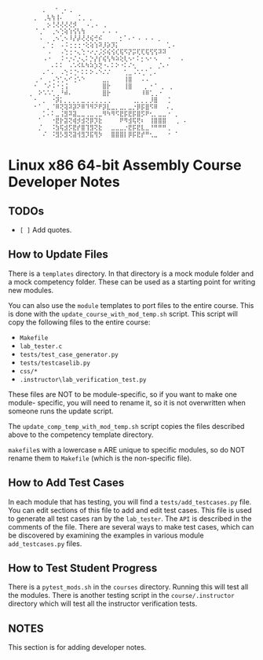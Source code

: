 ```
⠀⠀⠀⠀⠀⠀⠀⠀⠄⠀⠀⠁⢀⠂⠠⠀⠀⠀⠀⠀⠀⠀⠀⠀⠀⠀⠀⠀⠀⠀⠀⠀⠀⠀⠀⠀⠀⠀⠀⠀⠀⠀⠀⠀⠀⠀⠀⠀⠀⠀⠀⠀
⠀⠀⠀⠀⠀⠀⡀⠀⢀⢧⢳⢸⠄⠀⠀⠀⢈⢀⠀⡀⠀⠀⠀⠀⠀⠀⠀⠀⠀⠀⠀⠀⠀⠀⠀⠀⠀⠀⠀⠀⠀⠀⠀⠀⠀⠀⠀⠀⠀⠀⠀⠀
⠀⠀⠀⠀⠀⠀⠀⠀⠀⡢⢘⢜⢜⢜⢜⡺⠀⠀⠠⢀⠠⠀⢀⠀⠀⠀⠀⠀⠀⠀⠀⠀⠀⠀⠀⠀⠀⠀⠀⠀⠀⠀⠀⠀⠀⠀⠀⠀⠀⠀⠀⠀
⠀⠀⠀⠀⠀⠀⠈⢀⠁⠀⢀⠢⢑⢵⢱⢪⢣⢳⠀⠀⠀⠀⠄⠠⠀⠄⠀⠀⠀⠀⠀⠀⠀⠀⠀⠀⠀⠀⠀⠀⠀⠀⠀⠀⠀⠀⠀⠀⠀⠀⠀⠀
⠀⠀⠀⠀⠀⠀⠀⠠⠀⠀⢀⠢⢁⠢⠸⡜⡼⢜⢜⢮⢚⠮⠀⠀⠀⠀⡂⠁⠄⠂⠠⠀⠄⠠⠀⡀⠀⠀⠀⠀⠀⠀⠀⠀⠀⠀⠀⠀⠀⠀⠀⠀
⠀⠀⠀⠀⠀⠀⠀⠀⡀⠁⡂⠀⠠⠨⢐⢐⢐⠐⢕⢵⢱⠽⡸⡵⡹⡅⠀⠀⠀⠀⠀⠀⠀⠀⠀⠀⠀⢁⠠⠀⠀⠀⠀⠀⠀⠀⠀⠀⠀⠀⠀⠀
⠀⠀⠀⠀⠀⠀⠀⠀⠀⠠⠀⠀⠠⢑⢐⠐⢄⢑⠐⠔⡐⡨⡪⢮⢪⢎⢯⠫⡝⡭⢏⢏⢯⢫⢫⠽⠽⠀⠀⠀⠀⠀⠀⠀⠀⠀⠀⠀⠀⠀⠀⠀
⠀⠀⠀⠀⠀⠀⠀⠀⠠⠐⠀⠀⠨⠐⡐⠌⡐⢄⠅⡑⡜⡎⢮⢣⠳⠵⢕⢇⠢⠂⠅⡂⠢⠂⠢⠀⠀⠐⠀⠀⠠⠀⠀⠀⠀⠀⠀⠀⠀⠀⠀⠀
⠀⠀⠀⠀⠀⠀⠀⠀⠀⠀⠄⠅⠅⠀⠠⠡⠪⠧⠳⠵⡱⢝⠐⠄⠅⠕⠐⠅⠌⢂⠀⠀⠀⡀⠀⡈⠄⠂⠀⠀⠀⠀⠀⠀⠀⠀⠀⠀⠀⠀⠀⠀
⠀⠀⠀⠀⠀⠀⠀⠀⠄⠁⠄⠀⠠⢑⠨⢈⠂⠅⠅⠕⠠⠑⠌⠌⠀⠀⠀⢁⣀⠠⠡⢁⠁⡀⠄⠀⠀⠀⠀⠀⠀⠀⠀⠀⠀⠀⠀⠀⠀⠀⠀⠀
⠀⠀⠀⠀⠀⠀⢀⠐⠀⢀⠠⢑⢁⠢⠊⢐⠡⠑⠀⠀⠀⠀⣀⡀⠀⠀⠀⢸⣿ ⠀⠠⠠⠀⠀⠀⠀⠀⠀⠀⠀⠀⠀⠀⠀⠀⠀⠀⠀⠀⠀⠀
⠀⠀⠀⠀⠀⠀⠂⠀⠈⠔⠨⠐⢐⢨⠀⠀⠀⠀⠀⠀⠀⠀⣿⡗⠀⠀⠀⢸⣿ ⠀⠀⡀⠐⠈⠀⡀⠀⡀⠀⠀⠀⠀⠀⠀⠀⠀⠀⠀⠀⠀⠀
⠀⠀⠀⠀⠀⡀⠀⠕⠡⠡⢁⢀⠘⠾⠄⠀⠀⠀⠀⠀⠀⠀⣿⡗⠀⠀⠀⠀⠀⠀⠀⠸⠿⢁⢀⠐⠀⠀⠀⠀⠀⠀⠀⠀⠀⠀⠀⠀⠀⠀⠀⠀
⠀⠀⠀⠀⠀⠀⠂⠀⡀⠀⠐⡽⡅⡀⡀⡀⡀⣀⢀⢀⢀⢀⢀⢀⠀⠀⠀⠀⠀⢀⡀⡀⡀⡸⣿⠀⠀⢈⠀⠀⠀⠀⠀⠀⠀⠀⠀⠀⠀⠀
⠀⠀⠀⠀⠀⠀⠂⠁⠀⡀⠈⠿⢝⢽⠽⡽⠝⠿⠹⠻⠝⠟⡽⣇⣀⡀⣀⡀⣀⡐⡿⡯⣿⠫⠿⠀⠀⠄⡀⠀⠀⠀⠀⠀⠀⠀⠀⠀⠀⠀⠀
⠀⠀⠀⠀⠀⠀⠀⠀⡁⠄⠅⣀⢨⣻⠽⣽⣀⣀⢀⣀⢀⣀⠻⠳⠻⠫⣟⡯⣟⡯⣿⡫⠟⢂⡀⣀⣀⠐⠀⡀⠀⠀⠀⠀⠀⠀⠀⠀⠀⠀⠀⠀
⠀⠀⠀⠀⠀⠀⠀⠁⠀⠀⠐⣟⡗⣽⢝⢾⡺⣺⢝⡿⡹⣗⠀⠀⠀⠀⠟⠻⣺⢯⢟⠆⠀⢸⣿⣿⣿⠀⠀⢀⠀⠄⠀⠀⠀⠀⠀⠀⠀⠀⠀⠀
⠀⠀⠀⠀⠀⠀⠀⡈⠀⠀⠨⣳⢯⣺⡫⣟⡞⣿⢹⣻⢝⣗⠀⠀⣀⣀⣀⡐⣟⡯⣟⣇⣀⠘⠛⠛⠛⢀⠀⠀⠀⠀⠀⠀⠀⠀⠀⠀⠀⠀⠀⠀
⠀⠀⠀⠀⠀⠀⠀⠀⠌⠀⠨⣻⡣⣻⢝⣽⢺⣻⡹⣯⢻⡳⠀⠀⣿⣿⣿⡇⡿⡯⣟⡞⠛⢂⣀⠀⠀⠐⠀⠁⠀⠀⠀⠀⠀⠀⠀⠀⠀⠀⠀⠀
```

# Linux x86 64-bit Assembly Course Developer Notes

## TODOs

- `[ ]` Add quotes.


## How to Update Files

There is a `templates` directory. In that directory is a mock module folder 
and a mock competency folder. These can be used as a starting point for 
writing new modules. 

You can also use the `module` templates to port files to the entire course. 
This is done with the `update_course_with_mod_temp.sh` script. This script 
will copy the following files to the entire course:

- `Makefile`
- `lab_tester.c`
- `tests/test_case_generator.py`
- `tests/testcaselib.py`
- `css/*`
- `.instructor\lab_verification_test.py`

These files are NOT to be module-specific, so if you want to make one module-
specific, you will need to rename it, so it is not overwritten when someone 
runs the update script.

The `update_comp_temp_with_mod_temp.sh` script copies the files described 
above to the competency template directory.

`makefile`s with a lowercase `m` ARE unique to specific modules, so do NOT 
rename them to `Makefile` (which is the non-specific file).


## How to Add Test Cases

In each module that has testing, you will find a `tests/add_testcases.py` 
file. You can edit sections of this file to add and edit test cases. This 
file is used to generate all test cases ran by the `lab_tester`. The `API` is 
described in the comments of the file. There are several ways to make 
test cases, which can be discovered by examining the examples in various 
module `add_testcases.py` files.


## How to Test Student Progress

There is a `pytest_mods.sh` in the `courses` directory. Running this will 
test all the modules. There is another testing script in the 
`course/.instructor` directory which will test all the instructor verification 
tests.


## NOTES

This section is for adding developer notes.


<!--- End of file --->
